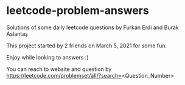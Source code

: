 # leetcode-problem-answers
Solutions of some daily leetcode questions by Furkan Erdi and Burak Aslantaş

This project started by 2 friends on March 5, 2021 for some fun.

Enjoy while looking to answers :)

You can reach to website and question by https://leetcode.com/problemset/all/?search=<Question_Number>
